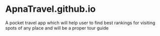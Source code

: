 # ApnaTravel.github.io
A pocket travel app which will help user to find best rankings for visiting spots of any place and will be a proper tour guide
